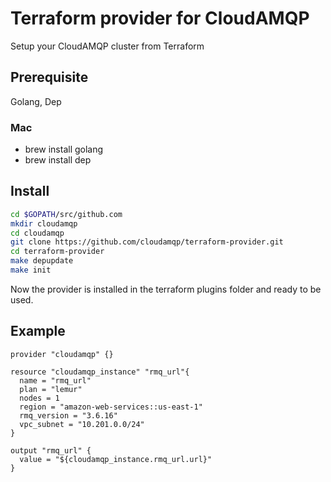 # Terraform provider for CloudAMQP

Setup your CloudAMQP cluster from Terraform

## Prerequisite

Golang, Dep

### Mac

- brew install golang
- brew install dep

## Install

```sh
cd $GOPATH/src/github.com
mkdir cloudamqp
cd cloudamqp
git clone https://github.com/cloudamqp/terraform-provider.git
cd terraform-provider
make depupdate
make init
```

Now the provider is installed in the terraform plugins folder and ready to be used.

## Example

```hcl
provider "cloudamqp" {}

resource "cloudamqp_instance" "rmq_url"{
  name = "rmq_url"
  plan = "lemur"
  nodes = 1
  region = "amazon-web-services::us-east-1"
  rmq_version = "3.6.16"
  vpc_subnet = "10.201.0.0/24"
}

output "rmq_url" {
  value = "${cloudamqp_instance.rmq_url.url}"
}
```
